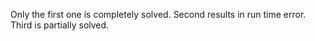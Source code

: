 Only the first one is completely solved. Second results in run time error. Third is partially solved.
